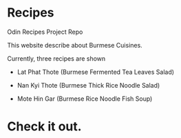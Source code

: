# Recipes
Odin Recipes Project Repo

This website describe about Burmese Cuisines.

Currently, three recipes are shown

- Lat Phat Thote (Burmese Fermented Tea Leaves Salad)

- Nan Kyi Thote (Burmese Thick Rice Noodle Salad)

- Mote Hin Gar (Burmese Rice Noodle Fish Soup)

<h1>Check it out.</h1>
